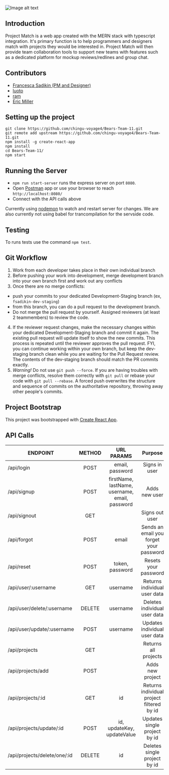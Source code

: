 ![Image alt text](https://i.imgur.com/qD4SvyR.png "Main Page")

## Introduction
Project Match is a web app created with the MERN stack with typescript integration. It's primary function is to help programmers and designers match with projects they would be interested in. Project Match will then provide team collaboration tools to support new teams with features such as a dedicated platform for mockup reviews/redlines and group chat.

## Contributors
* [Francesca Sadikin (PM and Designer)](https://github.com/serpient)
* [luoto](https://github.com/luoto)
* [ram](https://github.com/ilvcs)
* [Eric Miller](https://github.com/ericmiller777)

## Setting up the project
```
git clone https://github.com/chingu-voyage4/Bears-Team-11.git
git remote add upstream https://github.com/chingu-voyage4/Bears-Team-11.git
npm install -g create-react-app
npm install
cd Bears-Team-11/
npm start
```
## Running the Server
- `npm run start-server` runs the express server on port `8080`.
- Open [Postman](https://www.getpostman.com/) app or use your browser to reach `http://localhost:8080/`
- Connect with the API calls above

Currently using [nodemon](https://github.com/remy/nodemon) to watch and restart server for changes. We are also currently not using babel for trancompilation for the servside code.

## Testing
To runs tests use the command `npm test`.

## Git Workflow
1. Work from each developer takes place in their own individual branch
2. Before pushing your work into development, merge development branch into your own branch first and work out any conflicts
3. Once there are no merge conflicts:
- push your commits to your dedicated Development-Staging branch (ex, `fsadikin-dev-staging`)
- from this branch, you can do a pull request to the development branch. 
- Do not merge the pull request by yourself. Assigned reviewers (at least 2 teammembers) to review the code.
4. If the reviewer request changes, make the necessary changes within your dedicated Development-Staging branch and commit it again. The existing pull request will update itself to show the new commits. This process is repeated until the reviewer approves the pull request. FYI, you can continue working within your own branch, but keep the dev-staging branch clean while you are waiting for the Pull Request review. The contents of the dev-staging branch should match the PR commits exactly. 
5. *Warning!* Do not use `git push --force`. If you are having troubles with merge conflicts, resolve them correctly with `git pull` or rebase your code with `git pull --rebase`. A forced push overwrites the structure and sequence of commits on the authoritative repository, throwing away other people's commits.

## Project Bootstrap
This project was bootstrapped with [Create React App](https://github.com/facebookincubator/create-react-app).

## API Calls

| ENDPOINT                       | METHOD    | URL PARAMS      |Purpose        |
| ------------------------------ |:---------:|:---------------:|:-------------:|
| /api/login                     | POST      | email, password | Signs in user |
| /api/signup                    | POST      | firstName, lastName, username, email, password | Adds new user |
| /api/signout                   | GET       |                 | Signs out user |
| /api/forgot                    | POST      | email           | Sends an email you forget your password |
| /api/reset                     | POST      | token, password | Resets your password |
| /api/user/:username            | GET       | username        | Returns individual user data |
| /api/user/delete/:username     | DELETE    | username        | Deletes individual user data |
| /api/user/update/:username     | POST      | username        | Updates individual user data |
| /api/projects                  | GET       |                 | Returns all projects |
| /api/projects/add              | POST      |                 | Adds new project |
| /api/projects/:id              | GET       | id              | Returns individual project filtered by id |
| /api/projects/update/:id       | POST      | id, updateKey, updateValue | Updates single project by id |
| /api/projects/delete/one/:id   | DELETE    | id              | Deletes single project by id|
